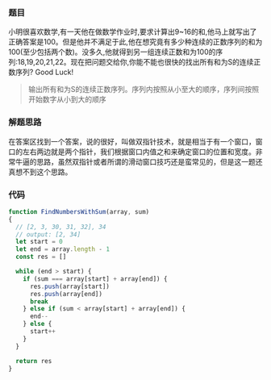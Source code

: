 ### 题目
小明很喜欢数学,有一天他在做数学作业时,要求计算出9~16的和,他马上就写出了正确答案是100。但是他并不满足于此,他在想究竟有多少种连续的正数序列的和为100(至少包括两个数)。没多久,他就得到另一组连续正数和为100的序列:18,19,20,21,22。现在把问题交给你,你能不能也很快的找出所有和为S的连续正数序列? Good Luck!

> 输出所有和为S的连续正数序列。序列内按照从小至大的顺序，序列间按照开始数字从小到大的顺序
### 解题思路
在答案区找到一个答案，说的很好，叫做双指针技术，就是相当于有一个窗口，窗口的左右两边就是两个指针，我们根据窗口内值之和来确定窗口的位置和宽度。非常牛逼的思路，虽然双指针或者所谓的滑动窗口技巧还是蛮常见的，但是这一题还真想不到这个思路。

### 代码
```js
function FindNumbersWithSum(array, sum)
{
  // [2, 3, 30, 31, 32], 34
  // output: [2, 34]
  let start = 0
  let end = array.length - 1
  const res = []

  while (end > start) {
    if (sum === array[start] + array[end]) {
      res.push(array[start])
      res.push(array[end])
      break
    } else if (sum < array[start] + array[end]) {
      end--
    } else {
      start++
    }
  }

  return res
}
```